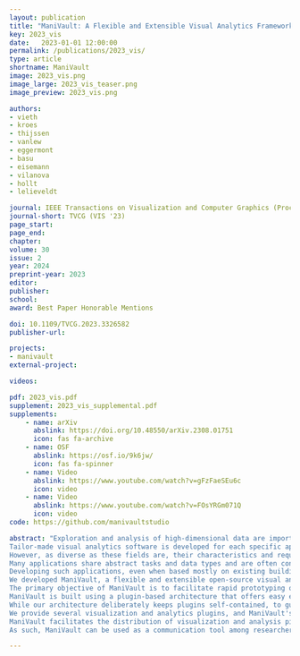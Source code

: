 ```yaml
---
layout: publication
title: "ManiVault: A Flexible and Extensible Visual Analytics Framework for High-Dimensional Data"
key: 2023_vis
date:   2023-01-01 12:00:00
permalink: /publications/2023_vis/
type: article
shortname: ManiVault
image: 2023_vis.png
image_large: 2023_vis_teaser.png
image_preview: 2023_vis.png

authors:
- vieth
- kroes
- thijssen
- vanlew
- eggermont
- basu
- eisemann
- vilanova
- hollt
- lelieveldt

journal: IEEE Transactions on Visualization and Computer Graphics (Proceedings of IEEE VIS 2023)
journal-short: TVCG (VIS '23)
page_start: 
page_end: 
chapter:
volume: 30
issue: 2
year: 2024
preprint-year: 2023
editor:
publisher:
school:
award: Best Paper Honorable Mentions

doi: 10.1109/TVCG.2023.3326582
publisher-url:

projects:
- manivault
external-project:

videos:

pdf: 2023_vis.pdf
supplement: 2023_vis_supplemental.pdf
supplements:
    - name: arXiv
      abslink: https://doi.org/10.48550/arXiv.2308.01751
      icon: fas fa-archive
    - name: OSF
      abslink: https://osf.io/9k6jw/
      icon: fas fa-spinner
    - name: Video
      abslink: https://www.youtube.com/watch?v=gFzFaeSEu6c
      icon: video
    - name: Video
      abslink: https://www.youtube.com/watch?v=FOsYRGm071Q
      icon: video
code: https://github.com/manivaultstudio

abstract: "Exploration and analysis of high-dimensional data are important tasks in many fields that produce large and complex data, like the financial sector, systems biology, or cultural heritage.
Tailor-made visual analytics software is developed for each specific application, limiting their applicability in other fields.
However, as diverse as these fields are, their characteristics and requirements for data analysis are conceptually similar.
Many applications share abstract tasks and data types and are often constructed with similar building blocks.
Developing such applications, even when based mostly on existing building blocks, requires significant engineering efforts.
We developed ManiVault, a flexible and extensible open-source visual analytics framework for analyzing high-dimensional data. 
The primary objective of ManiVault is to facilitate rapid prototyping of visual analytics workflows for visualization software developers and practitioners alike.
ManiVault is built using a plugin-based architecture that offers easy extensibility.
While our architecture deliberately keeps plugins self-contained, to guarantee maximum flexibility and re-usability, we have designed and implemented a messaging API for tight integration and linking of modules to support common visual analytics design patterns.
We provide several visualization and analytics plugins, and ManiVault's API makes the integration of new plugins easy for developers. 
ManiVault facilitates the distribution of visualization and analysis pipelines and results for practitioners, through saving and reproducing complete application states.
As such, ManiVault can be used as a communication tool among researchers to discuss workflows and results."

---
```


